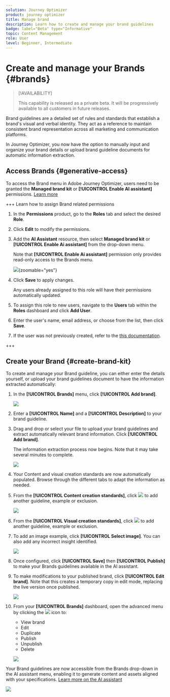 ```yaml
---
solution: Journey Optimizer
product: journey optimizer
title: Manage brand
description: Learn how to create and manage your brand guidelines
badge: label="Beta" type="Informative"
topic: Content Management
role: User
level: Beginner, Intermediate
---
```

# Create and manage your Brands {#brands}

>[!AVAILABILITY]
>
>This capability is released as a private beta. It will be progressively available to all customers in future releases.
>

Brand guidelines are a detailed set of rules and standards that establish a brand's visual and verbal identity. They act as a reference to maintain consistent brand representation across all marketing and communication platforms.

In Journey Optimizer, you now have the option to manually input and organize your brand details or upload brand guideline documents for automatic information extraction.

## Access Brands {#generative-access}

To access the Brand menu in Adobe Journey Optimizer, users need to be granted the **Managed brand kit** or **[!UICONTROL Enable AI assistant]** permissions. [Learn more](../administration/permissions.md)

+++  Learn how to assign Brand related permissions

1. In the **Permissions** product, go to the **Roles** tab and select the desired **Role**.

1. Click **Edit** to modify the permissions.

1. Add the **AI Assistant** resource, then select **Managed brand kit** or **[!UICONTROL Enable Ai assistant]** from the drop-down menu. 

    Note that **[!UICONTROL Enable Ai assistant]** permission only provides read-only access to the Brands menu.

    ![](assets/brands-permission.png){zoomable="yes"}

1. Click **Save** to apply changes.

    Any users already assigned to this role will have their permissions automatically updated.

1. To assign this role to new users, navigate to the **Users** tab within the **Roles** dashboard and click **Add User**.

1. Enter the user's name, email address, or choose from the list, then click **Save**.

1. If the user was not previously created, refer to the [this documentation](https://experienceleague.adobe.com/en/docs/experience-platform/access-control/abac/permissions-ui/users).


+++

## Create your Brand {#create-brand-kit}

To create and manage your Brand guideline, you can either enter the details yourself, or upload your brand guidelines document to have the information extracted automatically: 

1. In the **[!UICONTROL Brands]** menu, click **[!UICONTROL Add brand]**.

    ![](assets/brands-1.png)

1. Enter a **[!UICONTROL Name]** and a **[!UICONTROL Description]** to your brand guideline.

1. Drag and drop or select your file to upload your brand guidelines and extract automatically relevant brand information. Click **[!UICONTROL Add brand]**.

    The information extraction process now begins. Note that it may take several minutes to complete.

    ![](assets/brands-2.png)

1. Your Content and visual creation standards are now automatically populated. Browse through the different tabs to adapt the information as needed.

1. From the **[!UICONTROL Content creation standards]**, click ![](assets/do-not-localize/Smock_Add_18_N.svg) to add another guideline, example or exclusion. 

    ![](assets/brands-3.png)

1. From the **[!UICONTROL Visual creation standards]**, click ![](assets/do-not-localize/Smock_Add_18_N.svg) to add another guideline, example or exclusion. 

1. To add an image example, click **[!UICONTROL Select image]**. You can also add any incorrect insight identified.

    ![](assets/brands-4.png)

1. Once configured, click **[!UICONTROL Save]** then **[!UICONTROL Publish]** to make your Brands guidelines available in the AI assistant.

1. To make modifications to your published brand, click **[!UICONTROL Edit brand]**. Note that this creates a temporary copy in edit mode, replacing the live version once published.

    ![](assets/brands-8.png)

1. From your **[!UICONTROL Brands]** dashboard, open the advanced menu by clicking the ![](assets/do-not-localize/Smock_More_18_N.svg) icon to: 

    * View brand
    * Edit
    * Duplicate
    * Publish
    * Unpublish
    * Delete

    ![](assets/brands-6.png)

Your Brand guidelines are now accessible from the Brands drop-down in the AI assistant menu, enabling it to generate content and assets aligned with your specifications. [Learn more on the AI assistant](generative-gs.md)

![](assets/brands-7.png)
